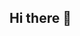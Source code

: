 ## Hi there 👋

<!--
**cwtsxi/cwtsxi** is a ✨ _special_ ✨ repository because its `README.md` (this file) appears on your GitHub profile.

Here are some ideas to get you started:

- 🔭 I’m currently working on ...
- 🌱 I’m currently learning ...
- 👯 I’m looking to collaborate on ...
- 🤔 I’m looking for help with ...
- 💬 Ask me about ...
- 📫 How to reach me: ...
- 😄 Pronouns: ...
- ⚡ Fun fact: ...
<img width="236" height="380" alt="a740b9fae1dfc7a6d0d1503ccb60a1c0-removebg-preview" src="https://github.com/user-attachments/assets/d25ae6b7-ecbc-4b71-abd7-4ece2b5b4a84" />
-->
